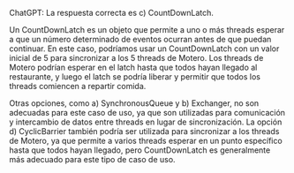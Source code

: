 ChatGPT:
La respuesta correcta es c) CountDownLatch.

Un CountDownLatch es un objeto que permite a uno o más threads esperar a que un número determinado de eventos ocurran antes de que puedan continuar. En este caso, podríamos usar un CountDownLatch con un valor inicial de 5 para sincronizar a los 5 threads de Motero. Los threads de Motero podrían esperar en el latch hasta que todos hayan llegado al restaurante, y luego el latch se podría liberar y permitir que todos los threads comiencen a repartir comida.

Otras opciones, como a) SynchronousQueue y b) Exchanger, no son adecuadas para este caso de uso, ya que son utilizadas para comunicación y intercambio de datos entre threads en lugar de sincronización. La opción d) CyclicBarrier también podría ser utilizada para sincronizar a los threads de Motero, ya que permite a varios threads esperar en un punto específico hasta que todos hayan llegado, pero CountDownLatch es generalmente más adecuado para este tipo de caso de uso.
